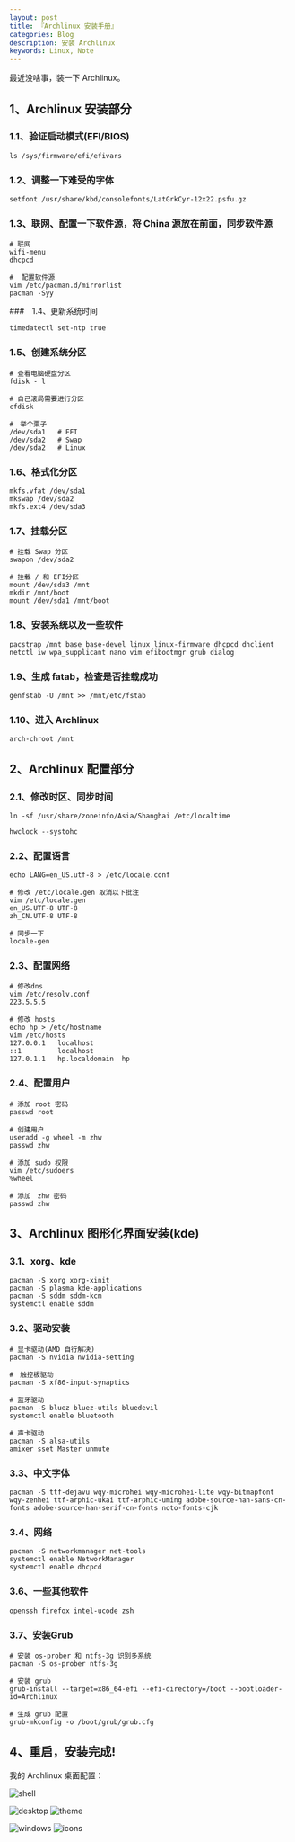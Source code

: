 ```yaml
---
layout: post
title: 『Archlinux 安装手册』
categories: Blog
description: 安装 Archlinux
keywords: Linux, Note
---
```


最近没啥事，装一下 Archlinux。

## 1、Archlinux 安装部分

### 1.1、验证启动模式(EFI/BIOS)

```shell
ls /sys/firmware/efi/efivars
```

### 1.2、调整一下难受的字体

```shell
setfont /usr/share/kbd/consolefonts/LatGrkCyr-12x22.psfu.gz
```

### 1.3、联网、配置一下软件源，将 China 源放在前面，同步软件源

```shell
# 联网
wifi-menu
dhcpcd

#  配置软件源
vim /etc/pacman.d/mirrorlist
pacman -Syy
```

###　1.4、更新系统时间

```shell
timedatectl set-ntp true
```

### 1.5、创建系统分区

```shell
# 查看电脑硬盘分区
fdisk - l

# 自己滚局需要进行分区
cfdisk

#　举个栗子
/dev/sda1   # EFI
/dev/sda2   # Swap
/dev/sda2   # Linux
```

### 1.6、格式化分区

```shell
mkfs.vfat /dev/sda1
mkswap /dev/sda2
mkfs.ext4 /dev/sda3
```

### 1.7、挂载分区

```shell
# 挂载 Swap 分区
swapon /dev/sda2

# 挂载 / 和 EFI分区
mount /dev/sda3 /mnt
mkdir /mnt/boot
mount /dev/sda1 /mnt/boot
```

### 1.8、安装系统以及一些软件

```shell
pacstrap /mnt base base-devel linux linux-firmware dhcpcd dhclient netctl iw wpa_supplicant nano vim efibootmgr grub dialog
```

### 1.9、生成 fatab，检查是否挂载成功

```shell
genfstab -U /mnt >> /mnt/etc/fstab
```

### 1.10、进入 Archlinux

```shell
arch-chroot /mnt
```

## 2、Archlinux 配置部分

### 2.1、修改时区、同步时间

```shell
ln -sf /usr/share/zoneinfo/Asia/Shanghai /etc/localtime

hwclock --systohc
```

### 2.2、配置语言

```shell
echo LANG=en_US.utf-8 > /etc/locale.conf

# 修改 /etc/locale.gen 取消以下批注
vim /etc/locale.gen
en_US.UTF-8 UTF-8
zh_CN.UTF-8 UTF-8

# 同步一下
locale-gen
```

### 2.3、配置网络

```shell
# 修改dns
vim /etc/resolv.conf
223.5.5.5

# 修改 hosts
echo hp > /etc/hostname
vim /etc/hosts
127.0.0.1	localhost
::1			localhost
127.0.1.1	hp.localdomain	hp
```

### 2.4、配置用户

```shell
# 添加 root 密码
passwd root

# 创建用户
useradd -g wheel -m zhw
passwd zhw

# 添加 sudo 权限
vim /etc/sudoers
%wheel

# 添加　zhw 密码
passwd zhw
```

## 3、Archlinux 图形化界面安装(kde)

### 3.1、xorg、kde

```shell
pacman -S xorg xorg-xinit
pacman -S plasma kde-applications
pacman -S sddm sddm-kcm
systemctl enable sddm
```

### 3.2、驱动安装

```shell
# 显卡驱动(AMD 自行解决)
pacman -S nvidia nvidia-setting

#　触控板驱动
pacman -S xf86-input-synaptics

# 蓝牙驱动
pacman -S bluez bluez-utils bluedevil
systemctl enable bluetooth

# 声卡驱动
pacman -S alsa-utils
amixer sset Master unmute
```

### 3.3、中文字体

```shell
pacman -S ttf-dejavu wqy-microhei wqy-microhei-lite wqy-bitmapfont wqy-zenhei ttf-arphic-ukai ttf-arphic-uming adobe-source-han-sans-cn-fonts adobe-source-han-serif-cn-fonts noto-fonts-cjk
```

### 3.4、网络

```shell
pacman -S networkmanager net-tools
systemctl enable NetworkManager
systemctl enable dhcpcd
```

### 3.6、一些其他软件

```shell
openssh firefox intel-ucode zsh
```

### 3.7、安装Grub

```shell
# 安装 os-prober 和 ntfs-3g 识别多系统
pacman -S os-prober ntfs-3g

# 安装 grub
grub-install --target=x86_64-efi --efi-directory=/boot --bootloader-id=Archlinux

# 生成 grub 配置
grub-mkconfig -o /boot/grub/grub.cfg
```

## 4、重启，安装完成!

我的 Archlinux 桌面配置：

![shell](/images/blog/Archlinux-install/shell.png)

![desktop](/images/blog/Archlinux-install/Archlinux-desktop.png)
![theme](/images/blog/Archlinux-install/theme.png)

![windows](/images/blog/Archlinux-install/windows.png)
![icons](/images/blog/Archlinux-install/icons.png)